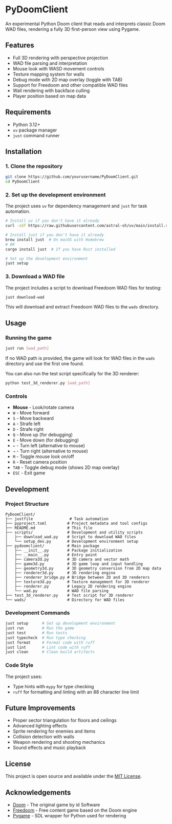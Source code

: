 # PyDoomClient

An experimental Python Doom client that reads and interprets classic Doom WAD files, rendering a fully 3D first-person view using Pygame.

## Features

- Full 3D rendering with perspective projection
- WAD file parsing and interpretation
- Mouse look with WASD movement controls
- Texture mapping system for walls
- Debug mode with 2D map overlay (toggle with TAB)
- Support for Freedoom and other compatible WAD files
- Wall rendering with backface culling
- Player position based on map data

## Requirements

- Python 3.12+
- `uv` package manager
- `just` command runner

## Installation

### 1. Clone the repository

```bash
git clone https://github.com/yourusername/PyDoomClient.git
cd PyDoomClient
```

### 2. Set up the development environment

The project uses `uv` for dependency management and `just` for task automation.

```bash
# Install uv if you don't have it already
curl -sSf https://raw.githubusercontent.com/astral-sh/uv/main/install.sh | sh

# Install just if you don't have it already
brew install just  # On macOS with Homebrew
# OR
cargo install just  # If you have Rust installed

# Set up the development environment
just setup
```

### 3. Download a WAD file

The project includes a script to download Freedoom WAD files for testing:

```bash
just download-wad
```

This will download and extract Freedoom WAD files to the `wads` directory.

## Usage

### Running the game

```bash
just run [wad_path]
```

If no WAD path is provided, the game will look for WAD files in the `wads` directory and use the first one found.

You can also run the test script specifically for the 3D renderer:

```bash
python test_3d_renderer.py [wad_path]
```

### Controls

- **Mouse** - Look/rotate camera
- `W` - Move forward
- `S` - Move backward
- `A` - Strafe left
- `D` - Strafe right
- `Q` - Move up (for debugging)
- `E` - Move down (for debugging)
- `←` - Turn left (alternative to mouse)
- `→` - Turn right (alternative to mouse)
- `M` - Toggle mouse look on/off
- `R` - Reset camera position
- `TAB` - Toggle debug mode (shows 2D map overlay)
- `ESC` - Exit game

## Development

### Project Structure

```
PyDoomClient/
├── justfile                # Task automation
├── pyproject.toml         # Project metadata and tool configs
├── README.md              # This file
├── scripts/               # Development and utility scripts
│   ├── download_wad.py    # Script to download WAD files
│   └── setup_dev.py       # Development environment setup
├── pydoomclient/          # Main package
│   ├── __init__.py        # Package initialization
│   ├── __main__.py        # Entry point
│   ├── camera3d.py        # 3D camera and vector math
│   ├── game3d.py          # 3D game loop and input handling
│   ├── geometry3d.py      # 3D geometry conversion from 2D map data
│   ├── renderer3d.py      # 3D rendering engine
│   ├── renderer_bridge.py # Bridge between 2D and 3D renderers
│   ├── texture3d.py       # Texture management for 3D renderer
│   ├── renderer.py        # Legacy 2D rendering engine
│   └── wad.py             # WAD file parsing
├── test_3d_renderer.py    # Test script for 3D renderer
└── wads/                  # Directory for WAD files
```

### Development Commands

```bash
just setup      # Set up development environment
just run        # Run the game
just test       # Run tests
just typecheck  # Run type checking
just format     # Format code with ruff
just lint       # Lint code with ruff
just clean      # Clean build artifacts
```

### Code Style

The project uses:
- Type hints with `mypy` for type checking
- `ruff` for formatting and linting with an 88 character line limit

## Future Improvements

- Proper sector triangulation for floors and ceilings
- Advanced lighting effects
- Sprite rendering for enemies and items
- Collision detection with walls
- Weapon rendering and shooting mechanics
- Sound effects and music playback

## License

This project is open source and available under the [MIT License](LICENSE).

## Acknowledgements

- [Doom](https://github.com/id-Software/DOOM) - The original game by id Software
- [Freedoom](https://freedoom.github.io/) - Free content game based on the Doom engine
- [Pygame](https://www.pygame.org/) - SDL wrapper for Python used for rendering
